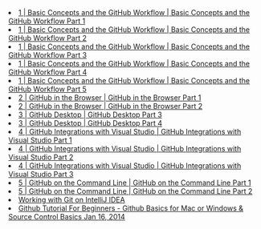 


<li><a target="_blank" href="https://www.youtube.com/watch?v=2KntU_3SUqI">
1 | Basic Concepts and the GitHub Workflow | Basic Concepts and the GitHub Workflow Part 1</a>
</li>

<li><a target="_blank" href="https://www.youtube.com/watch?v=4xN5vzudLM4">
1 | Basic Concepts and the GitHub Workflow | Basic Concepts and the GitHub Workflow Part 2</a>
</li>

<li><a target="_blank" href="https://www.youtube.com/watch?v=e2F8S8qZoLU">
1 | Basic Concepts and the GitHub Workflow | Basic Concepts and the GitHub Workflow Part 3</a>
</li>

<li><a target="_blank" href="https://www.youtube.com/watch?v=LsAOLxyqEOs">
1 | Basic Concepts and the GitHub Workflow | Basic Concepts and the GitHub Workflow Part 4</a>
</li>

<li><a target="_blank" href="https://www.youtube.com/watch?v=Vq_0QSaZN-8">
1 | Basic Concepts and the GitHub Workflow | Basic Concepts and the GitHub Workflow Part 5</a>
</li>

<li><a target="_blank" href="https://www.youtube.com/watch?v=KHIL5Yq3k04">
2 | GitHub in the Browser | GitHub in the Browser Part 1</a>
</li>

<li><a target="_blank" href="https://www.youtube.com/watch?v=I69rk-HTf0c">
2 | GitHub in the Browser | GitHub in the Browser Part 2</a>
</li>

<li><a target="_blank" href="https://www.youtube.com/watch?v=quq6WvyQzjI">
3 | GitHub Desktop | GitHub Desktop Part 3</a>
</li>

<li><a target="_blank" href="https://www.youtube.com/watch?v=Q4w5mDWRKoQ">
3 | GitHub Desktop | GitHub Desktop Part 4</a>
</li>

<li><a target="_blank" href="https://www.youtube.com/watch?v=VFYUEX2_EqE">
4 | GitHub Integrations with Visual Studio | GitHub Integrations with Visual Studio Part 1</a>
</li>

<li><a target="_blank" href="https://www.youtube.com/watch?v=6Zkx-S699o0">
4 | GitHub Integrations with Visual Studio | GitHub Integrations with Visual Studio Part 2</a>
</li>

<li><a target="_blank" href="https://www.youtube.com/watch?v=Rk9D8RrejdY">
4 | GitHub Integrations with Visual Studio | GitHub Integrations with Visual Studio Part 3</a>
</li>

<li><a target="_blank" href="https://www.youtube.com/watch?v=KHIL5Yq3k04">
5 | GitHub on the Command Line | GitHub on the Command Line Part 1</a>
</li>

<li><a target="_blank" href="https://www.youtube.com/watch?v=szGfy1iyA3A">
5 | GitHub on the Command Line | GitHub on the Command Line Part 2</a>
</li>

<li><a target="_blank" href="https://www.youtube.com/watch?v=G7kJRkUaVHQ">
Working with Git on IntelliJ IDEA</a>
</li>

<li><a target="_blank" href="https://www.youtube.com/watch?v=0fKg7e37bQE">
Github Tutorial For Beginners - Github Basics for Mac or Windows & Source Control Basics
Jan 16, 2014</a>
</li>





